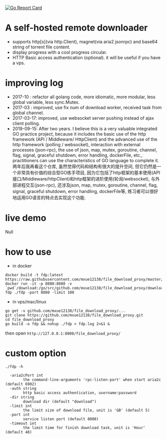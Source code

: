 [![Go Report Card](https://goreportcard.com/badge/github.com/hanjm/file_download_proxy)](https://goreportcard.com/report/github.com/hanjm/file_download_proxy)

# A self-hosted remote downloader
- supports http[s](via http.Client), magnet(via aria2 jsonrpc) and base64 string of torrent file content.
- display progress with a cool progress circular.
- HTTP Basic access authentication (optional).
it will be useful if you have a vps.

# improving log
 - 2017-10   : refactor all golang code, more idiomatic, more modular, less global variable, less sync.Mutex.
 - 2017-03   : improved, use fix num of download worker, received task from global channel.
 - 2017-03-17: improved, use websocket server pushing instead of ajax client polling.
 - 2019-09-15: After two years. I believe this is a very valuable integrated GO practice project, because it includes the basic use of the http framework (API / Middleware/ HttpClient) and the advanced use of the http framework (polling / websocket), interaction with external processes (json-rpc), the use of json, map, mutex, goroutine, channel, flag, signal, graceful shutdown, error handling, dockerFile, etc., practitioners can use the characteristics of GO language to complete it. 
    两年后我再看这个仓库, 虽然觉得代码和结构有很大的提升空间, 但它仍然是一个非常具有价值的综合型GO练手项目, 因为它包括了http框架的基本使用(API接口/Middleware/httpClient)和http框架的进阶使用(轮询/websocket), 与外部进程交互(json-rpc), 还涉及json, map, mutex, goroutine, channel, flag, signal, graceful shutdown, error handling, dockerFile等, 练习者可以很好地运用GO语言的特点去实现这个功能.

# live demo
Null

# how to use
- in docker

```shell
docker build -t fdp:latest https://raw.githubusercontent.com/mxue12138/file_download_proxy/master/Dockerfile
docker run -it -p 8080:8080 -v `pwd`/download:/go/src/github.com/mxue12138/file_download_proxy/download fdp ./fdp -port 8080 -limit 100
```

- in vps/mac/linux

```shell
go get -v github.com/mxue12138/file_download_proxy/...
git clone https://github.com/mxue12138/file_download_proxy.git
cd file_download_proxy
go build -o fdp && nohup ./fdp > fdp.log 2>&1 &
```

then open `http://127.0.0.1:8000/file_download_proxy/`

# custom option
`./fdp -h`
```
  -aria2cPort int
        the command-line-arguments 'rpc-listen-port' when start aria2c (default 6902)
  -auth string
        http basic access authentication, username:password
  -dir string
        download dir (default "download")
  -limit int
        the limit size of download file, unit is 'GB' (default 5)
  -port int
        service listen port (default 8080)
  -timeout int
        the limit time for finish download task, unit is 'Hour' (default 48)
```
